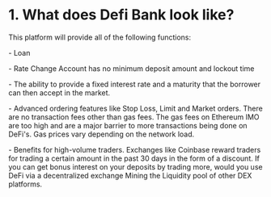 # 1. What does Defi Bank look like?

This platform will provide all of the following functions:

\- Loan

\- Rate Change Account has no minimum deposit amount and lockout time

\- The ability to provide a fixed interest rate and a maturity that the borrower can then accept in the market.

\- Advanced ordering features like Stop Loss, Limit and Market orders. There are no transaction fees other than gas fees. The gas fees on Ethereum IMO are too high and are a major barrier to more transactions being done on DeFi's. Gas prices vary depending on the network load.

\- Benefits for high-volume traders. Exchanges like Coinbase reward traders for trading a certain amount in the past 30 days in the form of a discount. If you can get bonus interest on your deposits by trading more, would you use DeFi via a decentralized exchange Mining the Liquidity pool of other DEX platforms.
